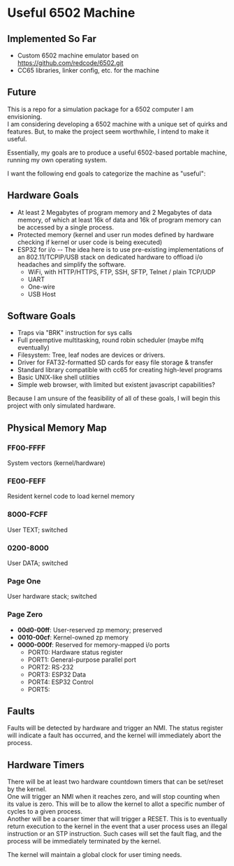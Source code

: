 # Useful 6502 Machine

## Implemented So Far

- Custom 6502 machine emulator based on <https://github.com/redcode/6502.git>
- CC65 libraries, linker config, etc. for the machine

## Future

This is a repo for a simulation package for a 6502 computer I am envisioning.  
I am considering developing a 6502 machine with a unique set of quirks and features.
But, to make the project seem worthwhile, I intend to make it useful.

Essentially, my goals are to produce a useful 6502-based portable machine,
running my own operating system.

I want the following end goals to categorize the machine as "useful":

## Hardware Goals

- At least 2 Megabytes of program memory and 2 Megabytes of data memory, of which at least 16k of data and 16k of program memory can be accessed by a single process.
- Protected memory (kernel and user run modes defined by hardware checking if kernel or user code is being executed)
- ESP32 for i/o -- The idea here is to use pre-existing implementations of an 802.11/TCPIP/USB stack on dedicated hardware to offload i/o headaches and simplify the software.
  - WiFi, with HTTP/HTTPS, FTP, SSH, SFTP, Telnet / plain TCP/UDP
  - UART
  - One-wire
  - USB Host

## Software Goals

- Traps via "BRK" instruction for sys calls
- Full preemptive multitasking, round robin scheduler (maybe mlfq eventually)
- Filesystem: Tree, leaf nodes are devices or drivers.
- Driver for FAT32-formatted SD cards for easy file storage & transfer
- Standard library compatible with cc65 for creating high-level programs
- Basic UNIX-like shell utilities
- Simple web browser, with limited but existent javascript capabilities?

Because I am unsure of the feasibility of all of these goals, I will begin this project with only
simulated hardware.

## Physical Memory Map

### FF00-FFFF

System vectors (kernel/hardware)

### FE00-FEFF

Resident kernel code to load kernel memory

### 8000-FCFF

User TEXT; switched

### 0200-8000

User DATA; switched

### Page One

User hardware stack; switched

### Page Zero

- **00d0-00ff**: User-reserved zp memory; preserved
- **0010-00cf**: Kernel-owned zp memory
- **0000-000f**: Reserved for memory-mapped i/o ports
  - PORT0: Hardware status register
  - PORT1: General-purpose parallel port
  - PORT2: RS-232
  - PORT3: ESP32 Data
  - PORT4: ESP32 Control
  - PORT5: 

## Faults

Faults will be detected by hardware and trigger an NMI. The status register will indicate a fault has occurred, and the kernel will immediately abort the process.

## Hardware Timers

There will be at least two hardware countdown timers that can be set/reset by the kernel.  
One will trigger an NMI when it reaches zero, and will stop counting when its value is zero. This will be to allow the kernel to allot a specific number of cycles to a given process.  
Another will be a coarser timer that will trigger a RESET.
This is to eventually return execution to the kernel in the event that a user process uses an illegal instruction or an STP instruction. Such cases will set the fault flag, and the process will be immediately terminated by the kernel.

The kernel will maintain a global clock for user timing needs.
